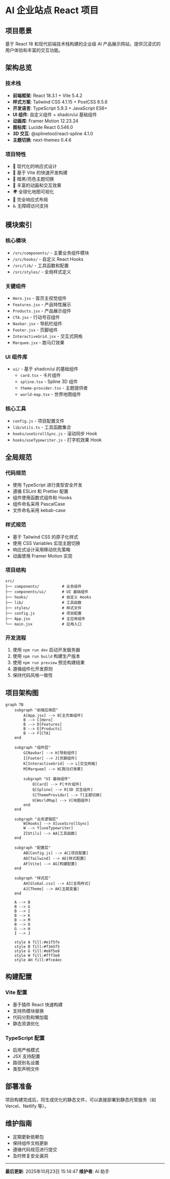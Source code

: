 # AI 企业站点 React 项目

## 项目愿景

基于 React 18 和现代前端技术栈构建的企业级 AI 产品展示网站，提供沉浸式的用户体验和丰富的交互功能。

## 架构总览

### 技术栈
- **前端框架**: React 18.3.1 + Vite 5.4.2
- **样式方案**: Tailwind CSS 4.1.15 + PostCSS 8.5.6
- **开发语言**: TypeScript 5.9.3 + JavaScript ES6+
- **UI 组件**: 自定义组件 + shadcn/ui 基础组件
- **动画库**: Framer Motion 12.23.24
- **图标库**: Lucide React 0.546.0
- **3D 交互**: @splinetool/react-spline 4.1.0
- **主题切换**: next-themes 0.4.6

### 项目特性
- 🎨 现代化的响应式设计
- 🚀 基于 Vite 的快速开发构建
- 🌙 暗黑/亮色主题切换
- 🎯 丰富的动画和交互效果
- 🌍 全球化地图可视化
- 📱 完全响应式布局
- ♿️ 无障碍访问支持

## 模块索引

### 核心模块
- `/src/components/` - 主要业务组件模块
- `/src/hooks/` - 自定义 React Hooks
- `/src/lib/` - 工具函数和配置
- `/src/styles/` - 全局样式定义

### 关键组件
- `Hero.jsx` - 首页主视觉组件
- `Features.jsx` - 产品特性展示
- `Products.jsx` - 产品展示组件
- `CTA.jsx` - 行动号召组件
- `Navbar.jsx` - 导航栏组件
- `Footer.jsx` - 页脚组件
- `InteractiveGrid.jsx` - 交互式网格
- `Marquee.jsx` - 跑马灯效果

### UI 组件库
- `ui/` - 基于 shadcn/ui 的基础组件
  - `card.tsx` - 卡片组件
  - `spline.tsx` - Spline 3D 组件
  - `theme-provider.tsx` - 主题提供者
  - `world-map.tsx` - 世界地图组件

### 核心工具
- `config.js` - 项目配置文件
- `lib/utils.ts` - 工具函数集合
- `hooks/useScrollSync.js` - 滚动同步 Hook
- `hooks/useTypewriter.js` - 打字机效果 Hook

## 全局规范

### 代码规范
- 使用 TypeScript 进行类型安全开发
- 遵循 ESLint 和 Prettier 配置
- 组件使用函数式组件和 Hooks
- 组件命名采用 PascalCase
- 文件命名采用 kebab-case

### 样式规范
- 基于 Tailwind CSS 的原子化样式
- 使用 CSS Variables 实现主题切换
- 响应式设计采用移动优先策略
- 动画使用 Framer Motion 实现

### 项目结构
```
src/
├── components/          # 业务组件
├── components/ui/       # UI 基础组件
├── hooks/               # 自定义 Hooks
├── lib/                 # 工具函数
├── styles/              # 样式文件
├── config.js            # 项目配置
├── App.jsx              # 主应用组件
└── main.jsx             # 应用入口
```

### 开发流程
1. 使用 `npm run dev` 启动开发服务器
2. 使用 `npm run build` 构建生产版本
3. 使用 `npm run preview` 预览构建结果
4. 遵循组件化开发原则
5. 保持代码风格一致性

## 项目架构图

```mermaid
graph TB
    subgraph "前端应用层"
        A[App.jsx] --> B[主页面组件]
        B --> C[Hero]
        B --> D[Features]
        B --> E[Products]
        B --> F[CTA]
    end

    subgraph "组件层"
        G[Navbar] --> H[导航组件]
        I[Footer] --> J[页脚组件]
        K[InteractiveGrid] --> L[交互网格]
        M[Marquee] --> N[跑马灯效果]

        subgraph "UI 基础组件"
            O[Card] --> P[卡片组件]
            Q[Spline] --> R[3D 交互组件]
            S[ThemeProvider] --> T[主题切换]
            U[WorldMap] --> V[地图组件]
        end
    end

    subgraph "业务逻辑层"
        W[Hooks] --> X[useScrollSync]
        W --> Y[useTypewriter]
        Z[Utils] --> AA[工具函数]
    end

    subgraph "配置层"
        AB[Config.js] --> AC[项目配置]
        AD[Tailwind] --> AE[样式配置]
        AF[Vite] --> AG[构建配置]
    end

    subgraph "样式层"
        AH[Global.css] --> AI[全局样式]
        AJ[Theme] --> AK[主题变量]
    end

    A --> B
    B --> G
    B --> I
    B --> K
    B --> M
    B --> O
    G --> H
    I --> J

    style A fill:#e1f5fe
    style B fill:#f3e5f5
    style G fill:#e8f5e8
    style W fill:#fff3e0
    style AH fill:#fce4ec
```

## 构建配置

### Vite 配置
- 基于插件 React 快速构建
- 支持热模块替换
- 代码分割和懒加载
- 静态资源优化

### TypeScript 配置
- 启用严格模式
- JSX 支持配置
- 路径别名设置
- 类型声明文件

## 部署准备

项目构建完成后，将生成优化的静态文件，可以直接部署到静态托管服务（如 Vercel、Netlify 等）。

## 维护指南

- 定期更新依赖包
- 保持组件文档更新
- 遵循代码规范进行提交
- 及时修复安全漏洞

---

**最后更新**: 2025年10月23日 15:14:47
**维护者**: AI 助手